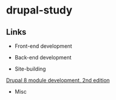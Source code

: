 # drupal-study

## Links

* Front-end development

* Back-end development

* Site-building

[Drupal 8 module development, 2nd edition](https://www.drupal.org/node/3048139)

* Misc

